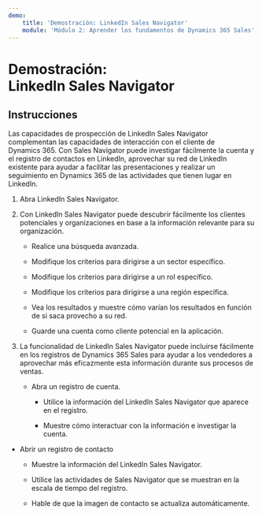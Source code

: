 ```yaml
---
demo:
    title: 'Demostración: LinkedIn Sales Navigator'
    module: 'Módulo 2: Aprender los fundamentos de Dynamics 365 Sales'
---
```


# Demostración: LinkedIn Sales Navigator

## Instrucciones

Las capacidades de prospección de LinkedIn Sales Navigator complementan las capacidades de interacción con el cliente de Dynamics 365. Con Sales Navigator puede investigar fácilmente la cuenta y el registro de contactos en LinkedIn, aprovechar su red de LinkedIn existente para ayudar a facilitar las presentaciones y realizar un seguimiento en Dynamics 365 de las actividades que tienen lugar en LinkedIn. 

1. Abra LinkedIn Sales Navigator. 

2. Con LinkedIn Sales Navigator puede descubrir fácilmente los clientes potenciales y organizaciones en base a la información relevante para su organización. 

	- Realice una búsqueda avanzada.

	- Modifique los criterios para dirigirse a un sector específico.

	- Modifique los criterios para dirigirse a un rol específico.

	- Modifique los criterios para dirigirse a una región específica. 

	- Vea los resultados y muestre cómo varían los resultados en función de si saca provecho a su red. 

	- Guarde una cuenta como cliente potencial en la aplicación. 

3. La funcionalidad de LinkedIn Sales Navigator puede incluirse fácilmente en los registros de Dynamics 365 Sales para ayudar a los vendedores a aprovechar más eficazmente esta información durante sus procesos de ventas. 

	- Abra un registro de cuenta.

		- Utilice la información del LinkedIn Sales Navigator que aparece en el registro.

		- Muestre cómo interactuar con la información e investigar la cuenta. 

- Abrir un registro de contacto

	- Muestre la información del LinkedIn Sales Navigator.

	- Utilice las actividades de Sales Navigator que se muestran en la escala de tiempo del registro.

	- Hable de que la imagen de contacto se actualiza automáticamente. 
